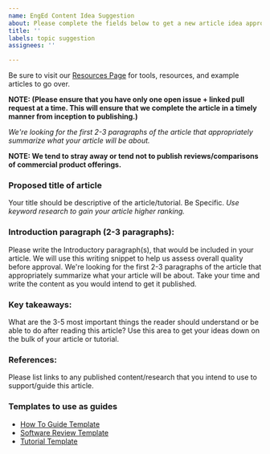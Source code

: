 ```yaml
---
name: EngEd Content Idea Suggestion
about: Please complete the fields below to get a new article idea approved for submission.
title: ''
labels: topic suggestion
assignees: ''

---
```


Be sure to visit our [Resources Page](https://github.com/section-engineering-education/engineering-education/blob/master/new_contributors/resources-page.md) for tools, resources, and example articles to go over.

**NOTE: (Please ensure that you have only one open issue + linked pull request at a time. This will ensure that we complete the article in a timely manner from inception to publishing.)**

*We're looking for the first 2-3 paragraphs of the article that appropriately summarize what your article will be about.*

**NOTE: We tend to stray away or tend not to publish reviews/comparisons of commercial product offerings.**

### Proposed title of article
Your title should be descriptive of the article/tutorial. Be Specific. *Use keyword research to gain your article higher ranking.*

### Introduction paragraph (2-3 paragraphs):
Please write the Introductory paragraph(s), that would be included in your article. We will use this writing snippet to help us assess overall quality before approval. We're looking for the first 2-3 paragraphs of the article that appropriately summarize what your article will be about.
Take your time and write the content as you would intend to get it published. 

### Key takeaways: 
What are the 3-5 most important things the reader should understand or be able to do after reading this article? Use this area to get your ideas down on the bulk of your article or tutorial.

### References: 
Please list links to any published content/research that you intend to use to support/guide this article.

### Templates to use as guides
- [How To Guide Template](https://github.com/section-engineering-education/engineering-education/blob/master/new_contributors/how-to-guide-template.md)
- [Software Review Template](https://github.com/section-engineering-education/engineering-education/blob/master/new_contributors/software-review-template.md)
- [Tutorial Template](https://github.com/section-engineering-education/engineering-education/blob/master/new_contributors/tutorial-template.md)
